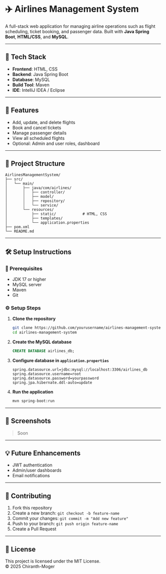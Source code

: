 # ✈️ Airlines Management System

A full-stack web application for managing airline operations such as flight scheduling, ticket booking, and passenger data. Built with **Java Spring Boot**, **HTML/CSS**, and **MySQL**.

---

## 🔧 Tech Stack

- **Frontend**: HTML, CSS  
- **Backend**: Java Spring Boot  
- **Database**: MySQL  
- **Build Tool**: Maven  
- **IDE**: IntelliJ IDEA / Eclipse

---

## 🚀 Features

- Add, update, and delete flights
- Book and cancel tickets
- Manage passenger details
- View all scheduled flights
- Optional: Admin and user roles, dashboard

---

## 📁 Project Structure

```
AirlinesManagementSystem/
├── src/
│   └── main/
│       ├── java/com/airlines/
│       │   ├── controller/
│       │   ├── model/
│       │   ├── repository/
│       │   └── service/
│       └── resources/
│           ├── static/            # HTML, CSS
│           ├── templates/         
│           └── application.properties
├── pom.xml
└── README.md
```

---

## 🛠️ Setup Instructions

### 📌 Prerequisites

- JDK 17 or higher
- MySQL server
- Maven
- Git

### ⚙️ Setup Steps

1. **Clone the repository**
   ```bash
   git clone https://github.com/yourusername/airlines-management-system.git
   cd airlines-management-system
   ```

2. **Create the MySQL database**
   ```sql
   CREATE DATABASE airlines_db;
   ```

3. **Configure database in `application.properties`**
   ```properties
   spring.datasource.url=jdbc:mysql://localhost:3306/airlines_db
   spring.datasource.username=root
   spring.datasource.password=yourpassword
   spring.jpa.hibernate.ddl-auto=update
   ```

4. **Run the application**
   ```bash
   mvn spring-boot:run
   ```

---
## 📸 Screenshots

> Soon

---

## 💡 Future Enhancements

- JWT authentication
- Admin/user dashboards
- Email notifications

---

## 🤝 Contributing

1. Fork this repository
2. Create a new branch: `git checkout -b feature-name`
3. Commit your changes: `git commit -m "Add new feature"`
4. Push to your branch: `git push origin feature-name`
5. Create a Pull Request

---

## 📄 License

This project is licensed under the MIT License.  
© 2025 Chiranth-Moger
